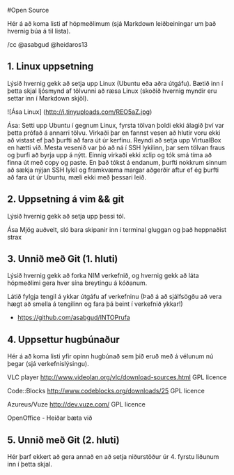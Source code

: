#Open Source

Hér á að koma listi af hópmeðlimum (sjá Markdown leiðbeiningar um það hvernig búa á til lista).

/cc @asabgud @heidaros13

## 1. Linux uppsetning
Lýsið hvernig gekk að setja upp Linux (Ubuntu eða aðra útgáfu). Bætið inn í þetta skjal ljósmynd af tölvunni að ræsa Linux (skoðið hvernig myndir eru settar inn í Markdown skjöl).

![Ása Linux] (http://i.tinyuploads.com/REO5aZ.jpg)


Ása: Setti upp Ubuntu í gegnum Linux, fyrsta tölvan þoldi ekki álagið því var þetta prófað á annarri tölvu. Virkaði þar en fannst vesen að hlutir voru ekki að vistast ef það þurfti að fara út úr kerfinu. Reyndi að setja upp VirtualBox en hætti við. Mesta vesenið var þó að ná í SSH lykilinn, þar sem tölvan fraus og þurfi að byrja upp á nýtt. Einnig virkaði ekki xclip og tók smá tíma að finna út með copy og paste. En það tókst á endanum, þurfti nokkrum sinnum að sækja nýjan SSH lykil og framkvæma margar aðgerðir aftur ef ég þurfti að fara út úr Ubuntu, mæli ekki með þessari leið. 


## 2. Uppsetning á vim && git

Lýsið hvernig gekk að setja upp þessi tól.

Ása
Mjög auðvelt, sló bara skipanir inn í terminal gluggan og það heppnaðist strax 


## 3. Unnið með Git (1. hluti)

Lýsið hvernig gekk að forka NIM verkefnið, og hvernig gekk að láta hópmeðlimi gera hver sína breytingu á kóðanum.

Látið fylgja tengil á ykkar útgáfu af verkefninu (Það á að sjálfsögðu að vera hægt að smella á tengilinn og fara þá beint í verkefnið ykkar!)

* https://github.com/asabgud/INTOPrufa

## 4. Uppsettur hugbúnaður

Hér á að koma listi yfir opinn hugbúnað sem þið eruð með á vélunum nú þegar (sjá verkefnislýsingu).

VLC player
http://www.videolan.org/vlc/download-sources.html 
GPL licence

Code::Blocks 
http://www.codeblocks.org/downloads/25 
GPL licence

Azureus/Vuze
http://dev.vuze.com/
GPL licence

OpenOffice - Heiðar bæta við

## 5. Unnið með Git (2. hluti)

Hér þarf ekkert að gera annað en að setja niðurstöður úr 4. fyrstu liðunum inn í þetta skjal.
